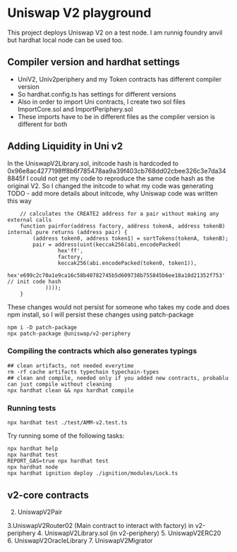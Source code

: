 # Uniswap V2 playground

This project deploys Uniswap V2 on a test node. I am runnig foundry anvil but hardhat local node can be used too.


## Compiler version and hardhat settings 
- UniV2, Univ2periphery and my Token contracts has different compiler version
- So hardhat.config.ts has settings for different versions
- Also in order to import Uni contracts, I create two sol files ImportCore.sol and ImportPeriphery.sol
- These imports have to be in different files as the compiler version is different for both



## Adding Liquidity in Uni v2
In the UniswapV2Library.sol, initcode hash is hardcoded to 0x96e8ac4277198ff8b6f785478aa9a39f403cb768dd02cbee326c3e7da348845f
I could not get my code to reproduce the same code hash as the original V2.
So I changed the initcode to what my code was generating
TODO - add more details about initcode, why Uniswap code was written this way
```shell
    // calculates the CREATE2 address for a pair without making any external calls
    function pairFor(address factory, address tokenA, address tokenB) internal pure returns (address pair) {
        (address token0, address token1) = sortTokens(tokenA, tokenB);
        pair = address(uint(keccak256(abi.encodePacked(
                hex'ff',
                factory,
                keccak256(abi.encodePacked(token0, token1)),
                hex'e699c2c70a1e9ca16c58b40782745b5d609738b755845b6ee18a18d21352f753' // init code hash
            ))));
    }
```
These changes would not persist for someone who takes my code and does npm install, so I will persist these changes using patch-package
```shell
npm i -D patch-package
npx patch-package @uniswap/v2-periphery
```

### Compiling the contracts which also generates typings
```shell
## clean artifacts, not needed everytime
rm -rf cache artifacts typechain typechain-types
## clean and compile, needed only if you added new contracts, probablu can just compile without cleaning
npx hardhat clean && npx hardhat compile    
```

### Running tests
```shell
npx hardhat test ./test/AMM-v2.test.ts   
```


Try running some of the following tasks:

```shell
npx hardhat help
npx hardhat test
REPORT_GAS=true npx hardhat test
npx hardhat node
npx hardhat ignition deploy ./ignition/modules/Lock.ts
```



## v2-core contracts



 2. UniswapV2Pair


3.UniswapV2Router02 (Main contract to interact with factory) in v2-periphery
4. UniswapV2Library.sol (in v2-periphery)
5. UniswapV2ERC20  
6. UniswapV2OracleLibrary
7. UniswapV2Migrator
